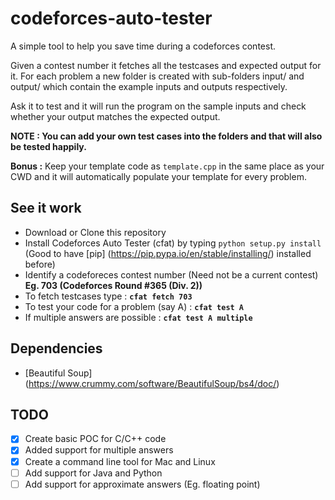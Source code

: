 # codeforces-auto-tester

A simple tool to help you save time during a codeforces contest.

Given a contest number it fetches all the testcases and expected output for it. For each problem a new folder is created with sub-folders input/ and output/ which contain the example inputs and outputs respectively.

Ask it to test and it will run the program on the sample inputs and check whether your output matches the expected output.

**NOTE : You can add your own test cases into the folders and that will also be tested happily.**

**Bonus :** Keep your template code as `template.cpp` in the same place as your CWD and it will automatically populate your template for every problem.

## See it work
- Download or Clone this repository
- Install Codeforces Auto Tester (cfat) by typing `python setup.py install` (Good to have [pip] (https://pip.pypa.io/en/stable/installing/) installed before)
- Identify a codeforeces contest number (Need not be a current contest) **Eg. 703 (Codeforces Round #365 (Div. 2))**
- To fetch testcases type : **`cfat fetch 703`**
- To test your code for a problem (say A)  : **`cfat test A`**
- If multiple answers are possible : **`cfat test A multiple`**

## Dependencies
- [Beautiful Soup] (https://www.crummy.com/software/BeautifulSoup/bs4/doc/)

## TODO
- [x] Create basic POC for C/C++ code
- [x] Added support for multiple answers
- [x] Create a command line tool for Mac and Linux
- [ ] Add support for Java and Python
- [ ] Add support for approximate answers (Eg. floating point)
